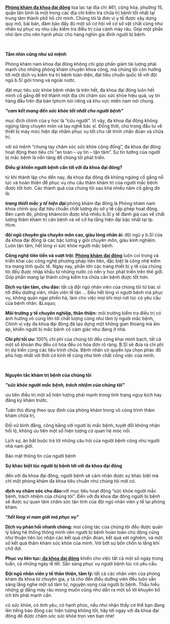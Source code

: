 <p><a href="https://khatvongsong.vn/phong-kham-da-khoa-dai-dong-dia-chi-kham-benh-dang-tin-cay.t15168.html"><strong>Phòng khám đa&nbsp;khoa đại đông</strong></a> tọa lạc tại địa chỉ 461, cộng hòa, phường 15, quận tân bình là một trong các địa chỉ kiểm tra chữa trị bệnh tốt nhất tại trung tâm thành phố hồ chí minh. Chúng tôi là đơn vị y tế được xây dựng quy mô, bài bản, đảm bảo đầy đủ một số cơ hội về cơ sở vật chất cũng như nhân sự phục vụ nhu cầu kiểm tra điều trị của cánh mày râu. Góp một phần nhỏ làm cho nên hạnh phúc cho hàng nghìn gia đình người bị bệnh.</p>

<p>&nbsp;</p>

<p><strong>Tầm nhìn cũng như sứ mệnh</strong></p>

<p>Phòng khám nam khoa đại đông không chỉ góp phần giảm tải lượng phái mạnh cho những phòng khám chuyên khoa công, mà chúng tôi còn hướng tới một dịch vụ kiểm tra trị bệnh toàn diện, đạt tiêu chuẩn quốc tế với đội ngũ b.Sĩ giỏi trong và ngoài nước.</p>

<p>đặt mục tiêu sức khỏe bệnh nhân là trên hết, đa khoa đại đông luôn hết mình cố gắng để trở thành một địa chỉ chăm sóc sức khỏe hiệu quả, uy tín hàng đầu trên địa bàn tphcm nói riêng và khu vực miền nam nói chung.</p>

<p><strong><em>&quot;cam kết mang đến sức khỏe tốt nhất cho người bệnh&quot;</em></strong></p>

<p>mục đích chính của y học là &ldquo;cứu người&rdquo;. Vì vậy, đa khoa đại đông không ngừng tăng chuyên môn và tay nghề bác sĩ. Đồng thời, chú trọng đầu tư về thiết bị máy móc hiện đại nhằm phục vụ tốt cho rất trình chẩn đoán và chữa trị.</p>

<p>với sứ mệnh &ldquo;chung tay chăm sóc sức khỏe cộng đồng&rdquo;, đa khoa đại đông hoạt động theo tiêu chí &ldquo;an toàn &ndash; uy tín &ndash; tận tâm&rdquo;. Sự tin tưởng của người bị mắc bệnh là nền tảng để chúng tôi phát triển.</p>

<p><strong>Điều gì khiến người bệnh cần tới với đa khoa đại đông?</strong></p>

<p>từ khi thành lập cho đến nay, đa khoa đại đông đã không ngừng cố gắng nỗ lực và hoàn thiện để phục vụ nhu cầu thăm khám trị của người mắc bệnh được tốt hơn. Các thành quả của chúng tôi sau khá nhiều năm cố gắng đó là:</p>

<p><strong><em>trang thiết mắc y tế hiện đại:</em></strong>phòng khám đại đông là Phòng khám nam khoa chính quy đạt tiêu chuẩn chất lượng do sở y tế cấp phép hoạt động. Bên cạnh đó, phòng khámcòn được khá nhiều b.Sĩ y tế đánh giá cao về chất lượng thăm khám trị căn bệnh và về cở hạ tầng hiện đại bậc nhất tại tp. Hcm.</p>

<p><strong>đội ngũ chuyên gia chuyên môn cao, giàu lòng nhân ái: </strong>đội ngũ y b.Sĩ của đa khoa đại đông là các bậc lương y giỏi chuyên môn, giàu kinh nghiệm. Luôn tận tâm, hết lòng vì sức khỏe người mắc bệnh.</p>

<p><strong>Công nghệ tiên tiến và vượt trội: <a href="https://khatvongsong.vn/phong-kham-da-khoa-dai-dong-dia-chi-kham-benh-dang-tin-cay.t15168.html">Phòng khám</a></strong><a href="https://khatvongsong.Vn/phong-kham-da-khoa-dai-dong-dia-chi-kham-benh-dang-tin-cay.T15168.Html">&nbsp;<strong>đại đông</strong></a> luôn coi trọng và triển khai các công nghệ phương pháp tiên tiên, đặc biệt là công nhệ kiểm tra mang tính quốc tế. Ngày nay, phần lớn các trang thiết bị y tế của chúng tôi đều được nhập khẩu từ những nước có nền y học phát triển trên thế giới. Góp phần mang lại thành công kiểm tra chữa căn bệnh được tốt hơn.</p>

<p><strong>Dịch vụ tận tâm, chu đáo: </strong>tất cả đội ngũ nhân viên của chúng tôi từ bác sĩ tới điều dưỡng viên, nhân viên lễ tân ... Đều hết lòng vì người bệnh mà phục vụ, không quản ngại phiền hà, làm cho việc mọi khi mọi nơi lúc có yêu cầu của bệnh nhân. &amp;Lsquo;</p>

<p><strong>Môi trường y tế chuyên nghiệp, thân thiện:</strong> môi trường kiểm tra điều trị có ảnh hưởng vô cùng lớn tới chất lượng cũng như tâm lý người mắc bệnh, Chính vì vậy đa khoa đại đông đã tạo dựng một không gian thoáng mà ấm áp, khiến người bị mắc bệnh có cảm giác như đang ở nhà.</p>

<p><strong>Chi phí tối ưu: </strong>100% chi phí của chúng tôi đều công khai minh bạch, tất cả một số khoản thu đều có hóa đều có hóa đơn rõ ràng. B.Sĩ sẽ đưa ra chi phí trị dự kiến cùng các liệu trình chữa. Bệnh nhân có quyền lựa chọn phác đồ phù hợp nhất với thời cơ kinh tế cũng như tính chất công việc của mình.</p>

<p>&nbsp;</p>

<p><strong>Nguyên tắc khám trị bệnh của chúng tôi</strong></p>

<p><strong><em>&quot;sức khỏe người mắc bệnh, trách nhiệm của chúng tôi&quot;</em></strong></p>

<p>ưu tiên điều trị một số hiện tượng phái mạnh trong tình trạng nguy kịch hay đăng ký khám trước.</p>

<p>Tuân thủ đúng theo quy định của phòng khám trong vô cùng trình thăm khám chữa trị,</p>

<p>Đối xử bình đẳng, công bằng với người bị mắc bệnh, tuyệt đối không nhận hối lộ, không ưu tiên một số hiện tượng có quan hệ móc nối.</p>

<p>Lịch sự, ân bắt buộc trả lời những câu hỏi của người bệnh cũng như người nhà nam giới.</p>

<p>Bảo mật thông tin của người bệnh</p>

<p><strong>Sự khác biệt lúc người bị bệnh tới với đa khoa đại đông</strong></p>

<p>đến với đa khoa đại đông, người bệnh sẽ cảm nhận được sự khác biệt mà chỉ một phòng khám đa khoa tiêu chuẩn như chúng tôi mới có.</p>

<p><strong>dịch vụ chăm sóc chu đáo:</strong>với mục tiêu hoạt động &ldquo;sức khỏe người mắc bệnh, trách nhiệm của chúng tôi&rdquo;. Đến với đa khoa đại đông người bị bệnh sẽ được sự quan tâm chăm sóc tận tình của đội ngũ nhân viên y tế tại phòng khám.</p>

<p><strong><em>&quot;hết lòng vì nam giới mà phục vụ&quot;</em></strong></p>

<p><strong>Dịch vụ phản hồi nhanh chóng: </strong>mọi công tác của chúng tôi đều được quản lý bằng hệ thống thông minh nên người bị bệnh hoàn toàn chủ động cũng như thuận tiên lúc nhận các kết quả chẩn đoán, kết quả xét nghiệm, và một số kết quả thăm khám sức khỏe của mình. Vơi bớt sự bồn chồn lo lắng khi chờ đợi.</p>

<p><strong>Phục vụ liên tục:<a href="https://khatvongsong.Vn/phong-kham-da-khoa-dai-dong-dia-chi-kham-benh-dang-tin-cay.T15168.Html"> đa khoa đại đông</a></strong> khiến cho việc tất cả một số ngày trong tuần, cả những ngày lễ tết. Sẵn sàng phục vụ người bệnh lúc có yêu cầu.</p>

<p><strong>Đội ngũ nhân viên y tế thân thiện, tâm lý: </strong>tất cả các nhân viên của phòng khám đa khoa từ chuyên gia, y tá cho đến điều dưỡng viên đều luôn sẵn sàng lắng nghe một số tâm tư, nguyện vọng của người bị bệnh. Thấu hiểu những gì đấng mày râu mong muốn cũng như dẫn ra một số lời khuyên bổ ích khi phái mạnh cần.</p>

<p>có sức khỏe, có tình yêu, có hạnh phúc, nếu như nhận thấy cơ thể bạn đang lên tiếng báo động các hiện tượng không tốt, hãy tới ngay với đa khoa đại đông để được chăm sóc sức khỏe trọn vẹn bạn nhé!</p>

<p>&nbsp;</p>
